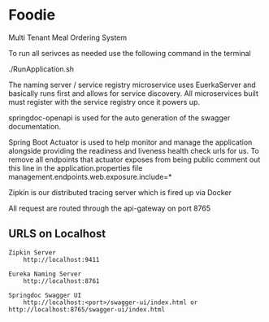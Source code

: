 # Foodie

Multi Tenant Meal Ordering System

To run all serivces as needed use the following command in the terminal

./RunApplication.sh

The naming server / service registry microservice uses EuerkaServer and basically runs first and allows for service discovery. All microservices built must register with the service registry once it powers up.

springdoc-openapi is used for the auto generation of the swagger documentation.

Spring Boot Actuator is used to help monitor and manage the application alongside providing the readiness and liveness health check urls for us. To remove all endpoints that actuator exposes from being public comment out this line in the application.properties file
management.endpoints.web.exposure.include=\*

Zipkin is our distributed tracing server which is fired up via Docker

All request are routed through the api-gateway on port 8765

## URLS on Localhost

```
Zipkin Server
    http://localhost:9411

Eureka Naming Server
    http://localhost:8761

Springdoc Swagger UI
    http://localhost:<port>/swagger-ui/index.html or http://localhost:8765/swagger-ui/index.html
```
